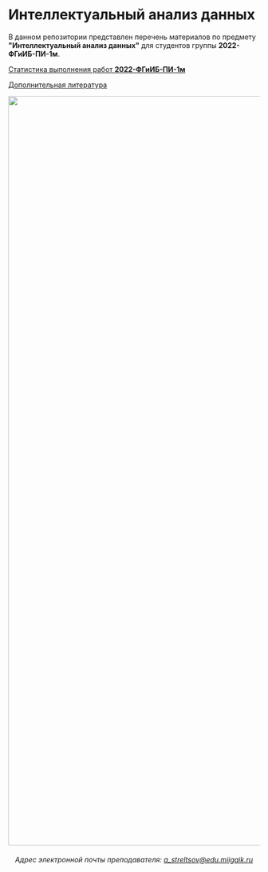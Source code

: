 # Интеллектуальный анализ данных
В данном репозитории представлен перечень материалов по предмету **"Интеллектуальный анализ данных"** для студентов группы **2022-ФГиИБ-ПИ-1м**.

[Статистика выполнения работ **2022-ФГиИБ-ПИ-1м**](https://docs.google.com/spreadsheets/d/12q5onvhx6U_1KrHUFlIXzcPkfCep6D8HqzzBsoeboT8/edit?usp=sharing)  

[Дополнительная литература](https://cloud.mail.ru/public/veX3/Aasf7g7U8)

<div id="header" align="center">
<!--   <img src="https://i.gifer.com/74pZ.gif" width="150"/> -->
  <img src="https://i.pinimg.com/originals/fb/47/4b/fb474b70b4092f95c379e633ca58d27c.gif" width="1500"/>
<!--   <img src="https://media0.giphy.com/media/v1.Y2lkPTc5MGI3NjExdGdoYmNtamZybXRldXU4bjI0ZnFienhodnVtZHVqbzVvNTJ4MXdxYiZlcD12MV9pbnRlcm5hbF9naWZfYnlfaWQmY3Q9Zw/UcK7JalnjCz0k/giphy.gif" width="125"/>
</div> -->

###### Адрес электронной почты преподавателя: a_streltsov@edu.miigaik.ru
